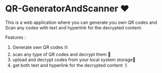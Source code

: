 # QR-GeneratorAndScanner ❤️ 

This is a web application where you can generate you own QR codes and Scan any codes with text and hyperlink for the decrypted content.

Features :

1) Generate own QR codes ⛓️
2) scan any type of QR codes and decrypt them 📲
3) upload and decrypt codes from your local system storage📱
4) get both text and hyperlink for the decrypted content 🖇️
